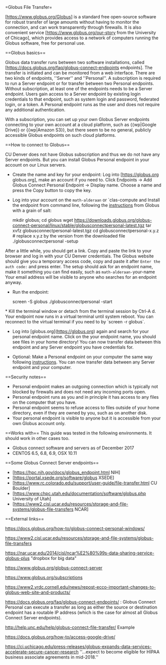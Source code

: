 =Globus File Transfer=

[https://www.globus.org/Globus] is a standard free open-source software for robust transfer of large amounts without having to monitor the connection, and can work transparently through firewalls. It is also convenient service [https://www.globus.org/our-story from the University of Chicago], which provides access to a network of computers running the Globus software, free for personal use.

==Globus basics==

Globus data transfer runs between two software installations, called [https://docs.globus.org/faq/globus-connect-endpoints endpoints]. The transfer is initiated and can be monitored from a web interface. There are two kinds of endpoints, ''Server'' and ''Personal''. A subscription is required to run a Server endpoint or for transfer between two Personal endpoints. Without subscription, at least one of the endpoints needs to be a Server endpoint. Users gain access to a Server endpoint by existing login credentials to that endpoint, such as system login and password, federated login, or a token. A Personal endpoint runs as the user and does not require any additional authentication. 

With a subscription, you can set up your own Globus Server endpoints connecting to your own account at a cloud platform, such as {{wp|Google Drive}} or {{wp|Amazon S3}}, but there seem to be no general, publicly accessible Globus endpoints on such cloud platforms.

==How to connect to Globus==

CU Denver does not have Globus subscription and thus we do not have any Server endpoints. But you can install Globus Personal endpoint in your account on our Linux servers.

* Create the name and key for your endpoint: Log into [https://globus.org globus.org], make an account if you need to. Click Endpoints -> Add Globus Connect Personal Endpoint -> Display name. Choose  a name and press the Copy button to copy the key. 

* Log into your account on the `math-alderaan` or `clas-compute and Install the endpoint from command line, following the [instructions](https://docs.globus.org/how-to/globus-connect-personal-linux) from Globus with a grain of salt:

    mkdir globus; cd globus
    wget  https://downloads.globus.org/globus-connect-personal/linux/stable/globusconnectpersonal-latest.tgz
    tar xvfz globusconnectpersonal-latest.tgz
    cd globusconnectpersonal-x.y.z  # replace x.y.z by the version from the downloaded file
    ./globusconnectpersonal -setup 

After a little while, you should get a link. Copy and paste the link to your browser and log in with your CU Denver credentials. The Globus website should give you a temporary access code, copy and paste it after `Enter the auth code:` and press enter. The setup should ask for an endpoint name, make it something you can find easily, such as `math-alderaan-`your-name Your email address will be visible to anyone who searches for an endpoint anyway. 
    
* Run the endpoint:

    screen -S globus
    ./globusconnectpersonal -start
</pre>
* Kill the terminal window or detach from the terminal session by Ctrl-A d. Your endpoint now runs in a virtual terminal until system reboot. You can reconnect to the virtual terminal if you need to by `screen -r globus`.

* Log into [globus.org[(https://globus.org) again and search for your personal endpoint name. Click on the your endpoint name, you should see files in your home directory! You can now transfer data between this endpoint and any Server endpoint you have credentials for.

* Optional: Make a Personal endpoint on your computer the same way following [instructions](https://www.globus.org/globus-connect-personal). You can now transfer data between any Server endpoint and your computer.

==Security notes==
* Personal endpoint makes an outgoing connection which is typically not blocked by firewalls and does not need any incoming ports open. 
* Personal endpoint runs as you and in principle it has access to any files on the computer that you have. 
* Personal endpoint seems to refuse access to files outside of your home directory, even if they are owned by you, such as on another disk.
* Your personal endpoint is visible to anyone but it is accessible from your own Globus account only.

==Works with==
This guide was tested in the following environments. It should work in other cases too.

* Globus connect software and servers as of December 2017
* CENTOS 6.5, 6.8, 6.9, OSX 10.11

==Some Globus Connect Server endpoints==
* [https://hpc.nih.gov/docs/globus_endpoint.html NIH]
* [https://portal.xsede.org/software/globus XSEDE]
* [https://www.rc.colorado.edu/support/user-guide/file-transfer.html CU Boulder]
* [https://www.chpc.utah.edu/documentation/software/globus.php University of Utah]
* [https://www2.cisl.ucar.edu/resources/storage-and-file-systems/globus-file-transfers NCAR]

==External links==

https://docs.globus.org/how-to/globus-connect-personal-windows/

https://www2.cisl.ucar.edu/resources/storage-and-file-systems/globus-file-transfers

https://nar.ucar.edu/2014/cisl/ncar%E2%80%99s-data-sharing-service-globus-plus  "dropbox for big data"

https://www.globus.org/globus-connect-server

https://www.globus.org/subscriptions

https://www2.vrdc.cornell.edu/news/repost-ecco-important-changes-to-globus-web-site-and-products/

https://docs.globus.org/faq/globus-connect-endpoints/ : Globus Connect Personal can execute a transfer as long as either the source or destination endpoint has a routable IP address (which is the case for almost all Globus Connect Server endpoints).

http://help.unc.edu/help/globus-connect-file-transfer/ Example

https://docs.globus.org/how-to/access-google-drive/

https://ci.uchicago.edu/press-releases/globus-expands-data-services-accelerate-secure-cancer-research ''...expect to become eligible for HIPAA business associate agreements in mid-2018.''

